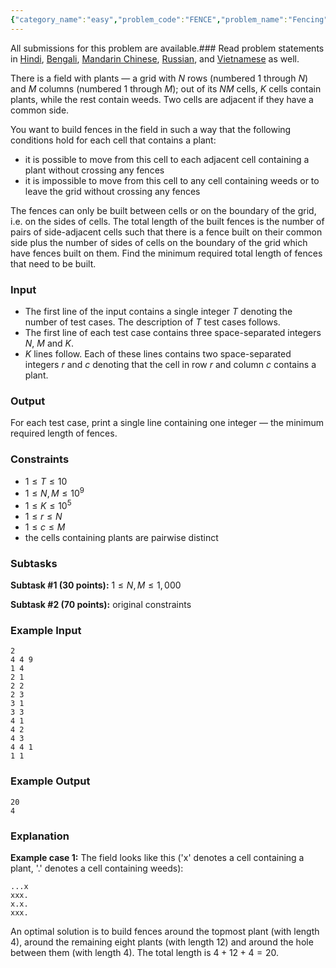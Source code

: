 ```yaml
---
{"category_name":"easy","problem_code":"FENCE","problem_name":"Fencing","languages_supported":{"0":"C","1":"CPP14","2":"JAVA","3":"PYTH","4":"PYTH 3.6","5":"PYPY","6":"CS2","7":"PAS fpc","8":"PAS gpc","9":"RUBY","10":"PHP","11":"GO","12":"NODEJS","13":"HASK","14":"rust","15":"SCALA","16":"swift","17":"D","18":"PERL","19":"FORT","20":"WSPC","21":"ADA","22":"CAML","23":"ICK","24":"BF","25":"ASM","26":"CLPS","27":"PRLG","28":"ICON","29":"SCM qobi","30":"PIKE","31":"ST","32":"NICE","33":"LUA","34":"BASH","35":"NEM","36":"LISP sbcl","37":"LISP clisp","38":"SCM guile","39":"JS","40":"ERL","41":"TCL","42":"kotlin","43":"PERL6","44":"TEXT","45":"SCM chicken","46":"PYP3","47":"CLOJ","48":"R","49":"COB","50":"FS"},"max_timelimit":2,"source_sizelimit":50000,"problem_author":"ashishgup","problem_tester":null,"date_added":"27-03-2019","tags":{"0":"april19","1":"ashishgup","2":"data","3":"hash","4":"map","5":"simple"},"editorial_url":"https://discuss.codechef.com/problems/FENCE","time":{"view_start_date":1555320602,"submit_start_date":1555320602,"visible_start_date":1555320602,"end_date":1735669800},"is_direct_submittable":false,"layout":"problem"}
---
```

<span class="solution-visible-txt">All submissions for this problem are available.</span>### Read problem statements in [Hindi](http://www.codechef.com/download/translated/APRIL19/hindi/FENCE.pdf), [Bengali](http://www.codechef.com/download/translated/APRIL19/bengali/FENCE.pdf), [Mandarin Chinese](http://www.codechef.com/download/translated/APRIL19/mandarin/FENCE.pdf), [Russian](http://www.codechef.com/download/translated/APRIL19/russian/FENCE.pdf), and [Vietnamese](http://www.codechef.com/download/translated/APRIL19/vietnamese/FENCE.pdf) as well.

There is a field with plants — a grid with $N$ rows (numbered $1$ through $N$) and $M$ columns (numbered $1$ through $M$); out of its $NM$ cells, $K$ cells contain plants, while the rest contain weeds. Two cells are adjacent if they have a common side.

You want to build fences in the field in such a way that the following conditions hold for each cell that contains a plant:
- it is possible to move from this cell to each adjacent cell containing a plant without crossing any fences
- it is impossible to move from this cell to any cell containing weeds or to leave the grid without crossing any fences

The fences can only be built between cells or on the boundary of the grid, i.e. on the sides of cells. The total length of the built fences is the number of pairs of side-adjacent cells such that there is a fence built on their common side plus the number of sides of cells on the boundary of the grid which have fences built on them. Find the minimum required total length of fences that need to be built.

### Input
- The first line of the input contains a single integer $T$ denoting the number of test cases. The description of $T$ test cases follows.
- The first line of each test case contains three space-separated integers $N$, $M$ and $K$.
- $K$ lines follow. Each of these lines contains two space-separated integers $r$ and $c$ denoting that the cell in row $r$ and column $c$ contains a plant.

### Output
For each test case, print a single line containing one integer — the minimum required length of fences.

### Constraints
- $1 \le T \le 10$
- $1 \le N, M \le 10^9$
- $1 \le K \le 10^5$
- $1 \le r \le N$
- $1 \le c \le M$
- the cells containing plants are pairwise distinct

### Subtasks
**Subtask #1 (30 points):** $1 \le N, M \le 1,000$

**Subtask #2 (70 points):** original constraints

### Example Input
```
2
4 4 9
1 4
2 1 
2 2
2 3
3 1
3 3
4 1
4 2
4 3
4 4 1
1 1
```

### Example Output
```
20
4
```

### Explanation
**Example case 1:** The field looks like this ('x' denotes a cell containing a plant, '.' denotes a cell containing weeds):
```
...x
xxx.
x.x.
xxx.
```
An optimal solution is to build fences around the topmost plant (with length $4$), around the remaining eight plants (with length $12$) and around the hole between them (with length $4$). The total length is $4+12+4 = 20$.
